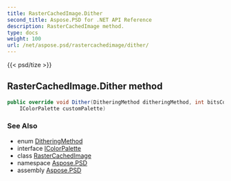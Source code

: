 ```yaml
---
title: RasterCachedImage.Dither
second_title: Aspose.PSD for .NET API Reference
description: RasterCachedImage method. 
type: docs
weight: 100
url: /net/aspose.psd/rastercachedimage/dither/
---
```

{{< psd/tize >}}
## RasterCachedImage.Dither method

```csharp
public override void Dither(DitheringMethod ditheringMethod, int bitsCount, 
    IColorPalette customPalette)
```

### See Also

* enum [DitheringMethod](../../ditheringmethod/)
* interface [IColorPalette](../../icolorpalette/)
* class [RasterCachedImage](../)
* namespace [Aspose.PSD](../../rastercachedimage/)
* assembly [Aspose.PSD](../../../)


